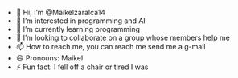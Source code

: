 - 👋 Hi, I’m @Maikelzaralca14
- 👀 I’m interested in programming and AI
- 🌱 I’m currently learning programming
- 💞️ I’m looking to collaborate on a group whose members help me
- 📫 How to reach me, you can reach me send me a g-mail
- 😄 Pronouns: Maikel
- ⚡ Fun fact: I fell off a chair or tired I was

<!---
Maikelzaralca14/Maikelzaralca14 is a ✨ special ✨ repository because its `README.md` (this file) appears on your GitHub profile.
You can click the Preview link to take a look at your changes.
--->
